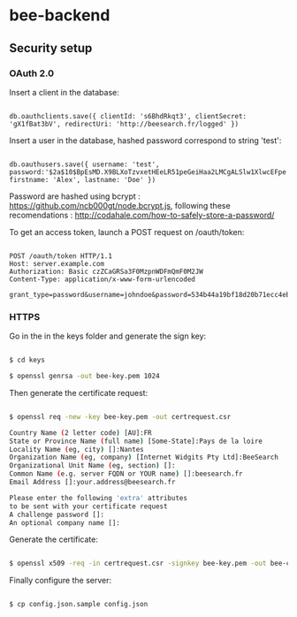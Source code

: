 # bee-backend

## Security setup

### OAuth 2.0

Insert a client in the database:

```

db.oauthclients.save({ clientId: 's6BhdRkqt3', clientSecret: 'gX1fBat3bV', redirectUri: 'http://beesearch.fr/logged' })

```

Insert a user in the database, hashed password correspond to string 'test':

```

db.oauthusers.save({ username: 'test', password:'$2a$10$BpEsMD.X9BLXoTzvxetHEeLR51peGeiHaa2LMCgALSlw1XlwcEFpe', firstname: 'Alex', lastname: 'Doe' })

```

Password are hashed using bcrypt : https://github.com/ncb000gt/node.bcrypt.js, following these recomendations : http://codahale.com/how-to-safely-store-a-password/

To get an access token, launch a POST request on /oauth/token:

```

POST /oauth/token HTTP/1.1
Host: server.example.com
Authorization: Basic czZCaGRSa3F0MzpnWDFmQmF0M2JW
Content-Type: application/x-www-form-urlencoded

grant_type=password&username=johndoe&password=534b44a19bf18d20b71ecc4eb77c572f

```

### HTTPS

Go in the in the keys folder and generate the sign key:

```bash

$ cd keys

$ openssl genrsa -out bee-key.pem 1024

```

Then generate the certificate request:

```bash

$ openssl req -new -key bee-key.pem -out certrequest.csr

Country Name (2 letter code) [AU]:FR
State or Province Name (full name) [Some-State]:Pays de la loire
Locality Name (eg, city) []:Nantes
Organization Name (eg, company) [Internet Widgits Pty Ltd]:BeeSearch
Organizational Unit Name (eg, section) []:
Common Name (e.g. server FQDN or YOUR name) []:beesearch.fr
Email Address []:your.address@beesearch.fr

Please enter the following 'extra' attributes
to be sent with your certificate request
A challenge password []:
An optional company name []:

```

Generate the certificate:

```bash

$ openssl x509 -req -in certrequest.csr -signkey bee-key.pem -out bee-cert.pem

```

Finally configure the server:
```bash

$ cp config.json.sample config.json

```
